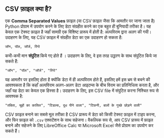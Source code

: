 ## CSV फ़ाइल क्या है?

एक **Comma Separated Values** फ़ाइल (या CSV फ़ाइल जैसा कि आमतौर पर जाना जाता है) Python प्रोग्राम में उपयोग करने के लिए डेटा संग्रहीत करने का एक बहुत ही बुनियादी तरीका है। यह केवल एक टेक्स्ट फ़ाइल है जहाँ सामग्री एक विशिष्ट प्रारूप में होती है: अल्पविराम द्वारा अलग की गयी। उदाहरण के लिए, यह CSV फ़ाइल में संग्रहीत डेटा का एक उदाहरण हो सकता है:

```CSV
जॉन, पॉल, जॉर्ज, रिंगो
```

कभी-कभी मान **संपुटित** किये गए होते हैं । उदाहरण के लिए, वे इस तरह उद्धरण के साथ संपुटित किये जा सकते हैं:

```CSV
"जॉन", "पॉल", "जॉर्ज", "रिंगो"
```

यह आमतौर पर इसलिए होता है क्योंकि डेटा में ही अल्पविराम होते हैं, इसलिए हमें इस भ्रम से बचने की आवश्यकता है कि कहाँ अल्पविराम अलग-अलग डेटा आइटम्स के बीच विराम का प्रतिनिधित्व करता है, और जहाँ यह डेटा का केवल एक हिस्सा है। उदाहरण के लिए, इस CSV file में संपुटित करना निश्चित रूप से आवश्यक है:

```CSV
"तबिता, चूहों का कातिल", "टिडल्स, दूध पीने वाला", "टिफ़नी, बालों के गुच्छे छोड़ने वाली"
```

CSV फ़ाइल बनाने का सबसे मूल तरीका है CSV प्रारूप में डेटा को किसी टेक्स्ट फ़ाइल में टाइप करना, और फिर फ़ाइल को `.csv` एक्सटेंशन के साथ सहेजना। वैकल्पिक रूप से, आप CSV प्रारूप में फ़ाइल बनाने और सहेजने के लिए LibreOffice Calc या Microsoft Excel जैसे प्रोग्राम का उपयोग कर सकते हैं।

